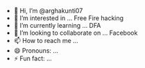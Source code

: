 - 👋 Hi, I’m @arghakunti07
- 👀 I’m interested in ... Free Fire hacking
- 🌱 I’m currently learning ... DFA
- 💞️ I’m looking to collaborate on ... Facebook 
- 📫 How to reach me ...
- 😄 Pronouns: ...
- ⚡ Fun fact: ...

<!---
arghakunti07/arghakunti07 is a ✨ special ✨ repository because its `README.md` (this file) appears on your GitHub profile.
You can click the Preview link to take a look at your changes.
--->
